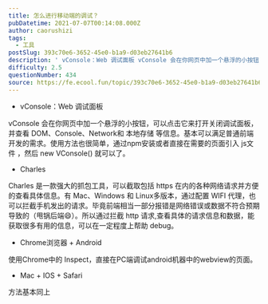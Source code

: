 ```yaml
---
title: 怎么进行移动端的调试？
pubDatetime: 2021-07-07T00:14:08.000Z
author: caorushizi
tags:
  - 工具
postSlug: 393c70e6-3652-45e0-b1a9-d03eb27641b6
description: ' vConsole：Web 调试面板 vConsole 会在你网页中加一个悬浮的小按钮，可以点击它来打开关闭调试面板，并查看 DOM、Console、Network和 本地存储 等信息。基本可以满足普通前端开发的需求。使用方法也很简单，通过npm安装或者直接在需要的页面引入 js文件 ，然后 new VConsole() 就可以了。 Charles Charles 是一款强大的抓包工具，可以截取包'
difficulty: 2.5
questionNumber: 434
source: https://fe.ecool.fun/topic/393c70e6-3652-45e0-b1a9-d03eb27641b6
---
```


* vConsole：Web 调试面板

vConsole 会在你网页中加一个悬浮的小按钮，可以点击它来打开关闭调试面板，并查看 DOM、Console、Network和 本地存储 等信息。基本可以满足普通前端开发的需求。使用方法也很简单，通过npm安装或者直接在需要的页面引入 js文件 ，然后 new VConsole() 就可以了。

*  Charles

Charles 是一款强大的抓包工具，可以截取包括 https 在内的各种网络请求并方便的查看具体信息。有 Mac、Windows 和 Linux多版本，通过配置 WIFI 代理，也可以拦截手机发出的请求。毕竟前端相当一部分报错是网络错误或数据不符合预期导致的（甩锅后端😄）。所以通过拦截 http 请求,查看具体的请求信息和数据，能获取很多有用的信息，可以在一定程度上帮助 debug。

* Chrome浏览器 + Android

使用Chrome中的 Inspect，直接在PC端调试android机器中的webview的页面。

* Mac + IOS + Safari

方法基本同上

